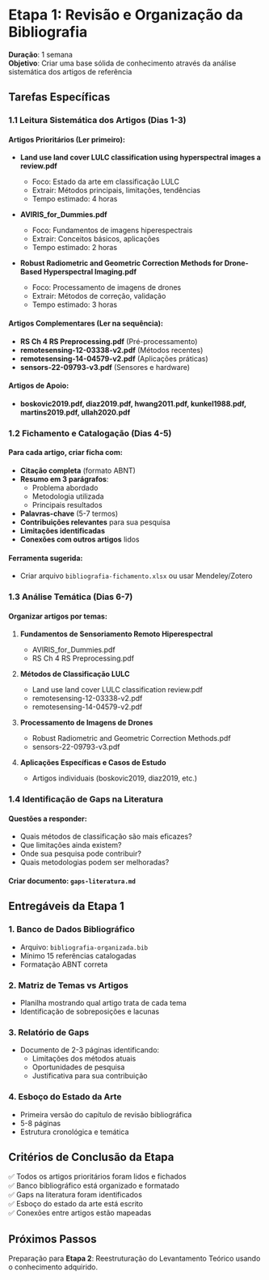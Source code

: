 # Etapa 1: Revisão e Organização da Bibliografia

**Duração**: 1 semana  
**Objetivo**: Criar uma base sólida de conhecimento através da análise sistemática dos artigos de referência

## Tarefas Específicas

### 1.1 Leitura Sistemática dos Artigos (Dias 1-3)

#### Artigos Prioritários (Ler primeiro):
- **Land use land cover LULC classification using hyperspectral images a review.pdf**
  - Foco: Estado da arte em classificação LULC
  - Extrair: Métodos principais, limitações, tendências
  - Tempo estimado: 4 horas

- **AVIRIS_for_Dummies.pdf**
  - Foco: Fundamentos de imagens hiperespectrais
  - Extrair: Conceitos básicos, aplicações
  - Tempo estimado: 2 horas

- **Robust Radiometric and Geometric Correction Methods for Drone-Based Hyperspectral Imaging.pdf**
  - Foco: Processamento de imagens de drones
  - Extrair: Métodos de correção, validação
  - Tempo estimado: 3 horas

#### Artigos Complementares (Ler na sequência):
- **RS Ch 4 RS Preprocessing.pdf** (Pré-processamento)
- **remotesensing-12-03338-v2.pdf** (Métodos recentes)
- **remotesensing-14-04579-v2.pdf** (Aplicações práticas)
- **sensors-22-09793-v3.pdf** (Sensores e hardware)

#### Artigos de Apoio:
- **boskovic2019.pdf, diaz2019.pdf, hwang2011.pdf, kunkel1988.pdf, martins2019.pdf, ullah2020.pdf**

### 1.2 Fichamento e Catalogação (Dias 4-5)

#### Para cada artigo, criar ficha com:
- **Citação completa** (formato ABNT)
- **Resumo em 3 parágrafos**:
  - Problema abordado
  - Metodologia utilizada
  - Principais resultados
- **Palavras-chave** (5-7 termos)
- **Contribuições relevantes** para sua pesquisa
- **Limitações identificadas**
- **Conexões com outros artigos** lidos

#### Ferramenta sugerida:
- Criar arquivo `bibliografia-fichamento.xlsx` ou usar Mendeley/Zotero

### 1.3 Análise Temática (Dias 6-7)

#### Organizar artigos por temas:
1. **Fundamentos de Sensoriamento Remoto Hiperespectral**
   - AVIRIS_for_Dummies.pdf
   - RS Ch 4 RS Preprocessing.pdf

2. **Métodos de Classificação LULC**
   - Land use land cover LULC classification review.pdf
   - remotesensing-12-03338-v2.pdf
   - remotesensing-14-04579-v2.pdf

3. **Processamento de Imagens de Drones**
   - Robust Radiometric and Geometric Correction Methods.pdf
   - sensors-22-09793-v3.pdf

4. **Aplicações Específicas e Casos de Estudo**
   - Artigos individuais (boskovic2019, diaz2019, etc.)

### 1.4 Identificação de Gaps na Literatura

#### Questões a responder:
- Quais métodos de classificação são mais eficazes?
- Que limitações ainda existem?
- Onde sua pesquisa pode contribuir?
- Quais metodologias podem ser melhoradas?

#### Criar documento: `gaps-literatura.md`

## Entregáveis da Etapa 1

### 1. Banco de Dados Bibliográfico
- Arquivo: `bibliografia-organizada.bib`
- Mínimo 15 referências catalogadas
- Formatação ABNT correta

### 2. Matriz de Temas vs Artigos
- Planilha mostrando qual artigo trata de cada tema
- Identificação de sobreposições e lacunas

### 3. Relatório de Gaps
- Documento de 2-3 páginas identificando:
  - Limitações dos métodos atuais
  - Oportunidades de pesquisa
  - Justificativa para sua contribuição

### 4. Esboço do Estado da Arte
- Primeira versão do capítulo de revisão bibliográfica
- 5-8 páginas
- Estrutura cronológica e temática

## Critérios de Conclusão da Etapa

✅ Todos os artigos prioritários foram lidos e fichados  
✅ Banco bibliográfico está organizado e formatado  
✅ Gaps na literatura foram identificados  
✅ Esboço do estado da arte está escrito  
✅ Conexões entre artigos estão mapeadas  

## Próximos Passos
Preparação para **Etapa 2**: Reestruturação do Levantamento Teórico usando o conhecimento adquirido. 